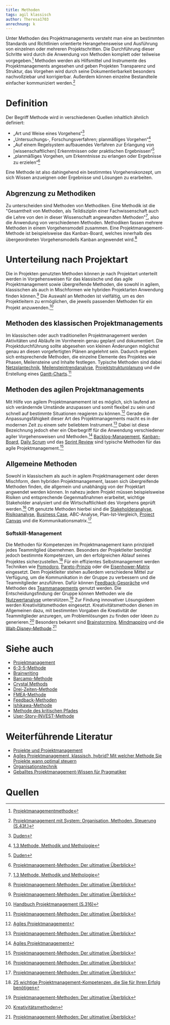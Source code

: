 ```yaml
---
title: Methoden
tags: agil klassisch
author: Theresa1703
anrechnung: k
---
```


Unter Methoden des Projektmanagements versteht man eine an bestimmten Standards und Richtlinien orientierte Herangehensweise und Ausführung von einzelnen oder mehreren Projektschritten. Die Durchführung dieser Schritte wird durch die Anwendung von Methoden komplett oder teilweise vorgegeben.[^1]
Methoden werden als Hilfsmittel und Instrumente des Projektmanagements angesehen und geben Projekten Transparenz und Struktur, das Vorgehen wird durch seine Dokumentierbarkeit besonders nachvollziebar und korrigierbar. Außerdem können einzelne Bestandteile einfacher kommuniziert werden.[^4]



# Definition

Der Begriff Methode wird in verschiedenen Quellen inhaltlich ähnlich definiert:

* „Art und Weise eines Vorgehens“[^12]
* „Untersuchungs-, Forschungsverfahren; planmäßiges Vorgehen“[^13]
* „Auf einem Regelsystem aufbauendes Verfahren zur Erlangung von [wissenschaftlichen] Erkenntnissen oder praktischen Ergebnissen“[^12]
* „planmäßiges Vorgehen, um Erkenntnisse zu erlangen oder Ergebnisse zu erzielen“[^7]

Eine Methode ist also dahingehend ein bestimmtes Vorgehenskonzept, um sich Wissen anzueignen oder Ergebnisse und Lösungen zu erarbeiten.

## Abgrenzung zu Methodiken

Zu unterscheiden sind Methoden von Methodiken.
Eine Methodik ist die "Gesamtheit von Methoden, als Teildisziplin einer Fachwissenschaft auch die Lehre von den in dieser Wissenschaft angewandten Methoden"[^13], also die Anwendung von verschiedenen Methoden.
Methodiken fassen mehrere Methoden in einem Vorgehensmodell zusammen. Eine Projektmanagement-Methode ist beispielsweise das Kanban-Board, welches innerhalb des übergeordneten Vorgehensmodells Kanban angewendet wird.[^7]



# Unterteilung nach Projektart

Die in Projekten genutzten Methoden können je nach Projektart unterteilt werden in Vorgehensweisen für das klassische und das agile Projektmanagement sowie übergreifende Methoden, die sowohl in agilem, klassischen als auch in Mischformen wie hybriden Projektarten Anwendung finden können.[^7] Die Auswahl an Methoden ist vielfältig, um es den Projektleitern zu ermöglichen, die jeweils passenden Methoden für ein Projekt anzuwenden.[^3]

## Methoden des klassischen Projektmanagements

Im klassischen oder auch traditionellen Projektmanagement werden Aktivitäten und Abläufe im Vornherein genau geplant und dokumentiert. Die Projektdurchführung sollte abgesehen von kleinen Änderungen möglichst genau an diesen vorgefertigten Plänen angelehnt sein. Dadurch ergeben sich entsprechende Methoden, die einzelne Elemente des Projektes wie Phasen, Meilensteine und Inhalte festlegen. Typische Methoden sind dabei [Netzplantechnik](Netzplantechnik.md), [Meilensteintrendanalyse](Meilensteintrendanalyse.md), [Projektstrukturplanung](Projektstrukturplan.md) und die Erstellung eines [Gantt-Charts](Gantt_Diagramme.md).[^7]

## Methoden des agilen Projektmanagements

Mit Hilfe von agilem Projektmanamement ist es möglich, sich laufend an sich verändernde Umstände anzupassen und somit flexibel zu sein und schnell auf bestimmte Situationen reagieren zu können.[^10] Gerade die Anpassungsfähigkeit dieser Art des Projektmanagements macht es in der modernen Zeit zu einem sehr beliebtem Instrument.[^7] Dabei ist diese Bezeichnung jedoch eher ein Oberbegriff für die Anwendung verschiedener agiler Vorgehensweisen und Methoden.[^10]
[Backlog-Management](), [Kanban-Board](Kanban_Boards.md), [Daily Scrum](Daily_Scrum.md) und das [Sprint Review](Sprint_Review.md) sind typische Methoden für das agile Projektmanagement.[^7]

## Allgemeine Methoden

Sowohl in klassischem als auch in agilem Projektmanagement oder deren Mischform, dem hybriden Projektmanagement, lassen sich übergreifende Methoden finden, die allgemein und unabhängig von der Projektart angwendet werden können. In nahezu jedem Projekt müssen beispielsweise Risiken und entsprechende Gegenmaßnahmen erarbeitet, wichtige Stakeholder analysiert und die Wirtschaftlichkeit des Vorgehens geprüft werden.[^7]
Oft genutzte Methoden hierbei sind die [Stakeholderanalyse](Stakeholderanalyse.md), [Risikoanalyse](Risikoanalyse_und_Visualisierung.md), [Business Case](Business_Cases.md), ABC-Analyse, Plan-Ist-Vergleich, [Project Canvas](Project_Canvas.md) und die Kommunikationsmatrix.[^7]

### Softskill-Management

Die Methoden für Kompetenzen im Projektmanagement kann prinzipiell jedes Teammitglied übernehmen. Besonders der Projektleiter benötigt jedoch bestimmte Kompetenzen, um den erfolgreichen Ablauf seines Projektes sicherzustellen.[^14] Für ein effizientes Selbstmanagement werden Techniken wie [Pomodoro](Pomodoro.md), [Pareto-Prinzip](Pareto_Prinzip) oder die [Eisenhower-Matrix](Eisenhower_Matrix.md) eingesetzt. Dem Projektleiter stehen außerdem verschiedene Mittel zur Verfügung, um die Kommunikation in der Gruppe zu verbessern und die Teammitglieder anzuführen. Dafür können [Feedback-Gespräche](Feedbackgespräche.md) und Methoden des [Teammanagements](Teammanagement.md) genutzt werden. Die Entscheidungsfindung der Gruppe können Methoden wie die [Nutzwertanalyse](Nutzwertanalyse.md) unterstützen.[^7]
Zur Findung innovativer Lösungsideen werden Kreativitätsmethoden eingesetzt. Kreativitätsmethoden dienen im Allgemeinen dazu, mit bestimmten Vorgaben die Kreativität der Teammitglieder anzuregen, um Problemlösungen zu finden oder Ideen zu generieren.[^15] Besonders bekannt sind [Brainstorming](Brainstorming.md), [Mindmapping](Mindmapping.md) und die [Walt-Disney-Methode](Walt_Disney_Methode.md).[^7]



# Siehe auch

* [Projektmanagement](Programmmanagement.md)
* [6-3-5-Methode](6_3_5_Methode.md)
* [Brainwriting](Brainwriting.md)
* [Barcamp-Methode](Barcamp_Methode.md)
* [Crystal Methods](Crystal_Methods.md)
* [Drei-Zeiten-Methode](Drei_Zeiten_Methode.md)
* [FMEA-Methode](FMEA_Methode.md)
* [Feedback-Methoden](Feedback_Methoden.md)
* [Ishikawa-Methode](Ishikawa_Methode.md)
* [Methode des kritischen Pfades](Methode_des_kritischen_Pfades.md)
* [User-Story-INVEST-Methode](User_Story_INVEST_Methode.md)

# Weiterführende Literatur

* [Projekte und Projektmanagement](https://link.springer.com/content/pdf/10.1007%2F978-3-658-30085-2.pdf)
* [Agiles Projektmanagement, klassisch, hybrid? Mit welcher Methode Sie Projekte wann optimal steuern](https://www.youtube.com/watch?v=XQMksIC63xQ)
* [Organisationstechnik](https://de.wikipedia.org/wiki/Organisationstechnik)
* [Geballtes Projektmanagement-Wissen für Pragmatiker](https://projekte-leicht-gemacht.de/projektmanagement-blog/)

# Quellen

[^1]: [Projektmanagementmethode](https://de.wikipedia.org/wiki/Projektmanagementmethode)
[^2]: [Kreativitätstechniken: 7 Methoden für neue Ideen](https://www.einstein1.net/kreativitaetstechniken/)
[^3]: [Handbuch Projektmanagement (S.316)](https://link.springer.com/content/pdf/10.1007%2F978-3-658-19989-0.pdf)
[^4]: [Projektmanagement mit System: Organisation, Methoden, Steuerung (S.43f.)](https://link.springer.com/content/pdf/10.1007%2F978-3-658-24521-4.pdf)
[^5]: [Systemische Werkzeuge für erf. Projektmanagement](https://link.springer.com/content/pdf/10.1007%2F978-3-658-19989-0.pdf)
[^6]: [Grundlagen des Projektmanagements](https://link.springer.com/content/pdf/10.1007%2F978-3-662-48216-2.pdf)
[^7]: [Projektmanagement-Methoden: Der ultimative Überblick](https://projekte-leicht-gemacht.de/pm-methoden/)
[^8]: [Netzplantechnik](https://www.unternehmerlexikon.de/netzplantechnik/)
[^9]: [Netzplantechnik im Projektmanagement – einfach erklärt](https://www.factro.de/blog/netzplantechnik/)
[^10]: [Agiles Projektmanagement](https://www.projektmagazin.de/glossarterm/agiles-projektmanagement)
[^11]: [Die Meilensteintrendanalyse einfach erklärt](https://projekte-leicht-gemacht.de/blog/projektmanagement/klassisch/projektsteuerung/die-meilensteintrendanalyse-einfach-erklaert/)
[^12]: [Duden](https://www.duden.de/rechtschreibung/Methode)
[^13]: [1.3 Methode, Methodik und Methologie](http://www.dennis-oswald.de/BLOG/?p=20)
[^14]: [25 wichtige Projektmanagement-Kompetenzen, die Sie für Ihren Erfolg benötigen](https://asana.com/de/resources/project-management-skills)
[^15]: [Kreativitätsmethoden](https://xn--kreativittstechniken-jzb.info/kreativitaetsmethoden/)


